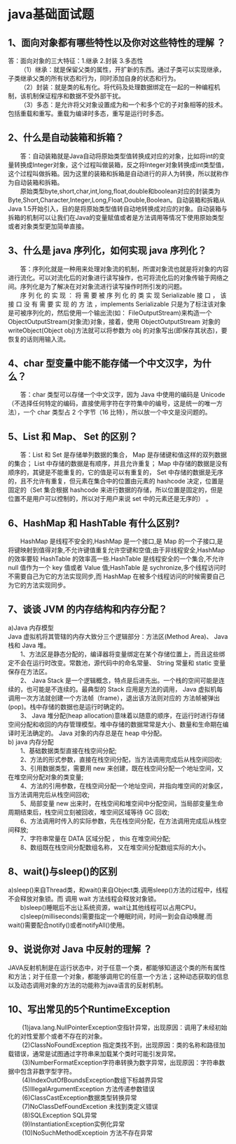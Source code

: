 # java基础面试题
## 1、面向对象都有哪些特性以及你对这些特性的理解 ？


答：面向对象的三大特征：1.继承  2.封装 3.多态性<br/>
  （1）继承：就是保留父类的属性，开扩新的东西。通过子类可以实现继承，子类继承父类的所有状态和行为，同时添加自身的状态和行为。<br/>
  （2）封装：就是类的私有化。将代码及处理数据绑定在一起的一种编程机制，该机制保证程序和数据不受外部干扰。<br/>
  （3）多态：是允许将父对象设置成为和一个和多个它的子对象相等的技术。包括重载和重写。重载为编译时多态，重写是运行时多态。<br/>


## 2、什么是自动装箱和拆箱？

  答：自动装箱就是Java自动将原始类型值转换成对应的对象，比如将int的变量转换成Integer对象，这个过程叫做装箱，反之将Integer对象转换成int类型值，这个过程叫做拆箱。因为这里的装箱和拆箱是自动进行的非人为转换，所以就称作为自动装箱和拆箱。<br/>
  原始类型byte,short,char,int,long,float,double和boolean对应的封装类为Byte,Short,Character,Integer,Long,Float,Double,Boolean。自动装箱和拆箱从Java 1.5开始引入，目的是将原始类型值转自动地转换成对应的对象。自动装箱与拆箱的机制可以让我们在Java的变量赋值或者是方法调用等情况下使用原始类型或者对象类型更加简单直接。<br/>


## 3、什么是 java 序列化，如何实现 java 序列化？
  答：序列化就是一种用来处理对象流的机制，所谓对象流也就是将对象的内容进行流化。可以对流化后的对象进行读写操作，也可将流化后的对象传输于网络之间。序列化是为了解决在对对象流进行读写操作时所引发的问题。<br/>
  序 列 化 的 实 现 ： 将 需 要 被 序 列 化 的 类 实 现 Serializable 接 口 ， 该 接 口 没 有 需 要 实 现 的 方 法 ，implements Serializable 只是为了标注该对象是可被序列化的，然后使用一个输出流(如： FileOutputStream)来构造一个 ObjectOutputStream(对象流)对象，接着，使用 ObjectOutputStream 对象的 writeObject(Object obj)方法就可以将参数为 obj 的对象写出(即保存其状态)，要恢复的话则用输入流。<br/>
## 4、char 型变量中能不能存储一个中文汉字，为什么？
  答：char 类型可以存储一个中文汉字，因为 Java 中使用的编码是 Unicode（不选择任何特定的编码，直接使用字符在字符集中的编号，这是统一的唯一方法），一个 char 类型占 2 个字节（16 比特），所以放一个中文是没问题的。


## 5、List 和 Map、 Set 的区别？
  答：List 和 Set 是存储单列数据的集合， Map 是存储键和值这样的双列数据的集合； List 中存储的数据是有顺序，并且允许重复； Map 中存储的数据是没有顺序的，其键是不能重复的，它的值是可以有重复的， Set 中存储的数据是无序的，且不允许有重复，但元素在集合中的位置由元素的 hashcode 决定，位置是固定的（Set 集合根据 hashcode 来进行数据的存储，所以位置是固定的，但是位置不是用户可以控制的，所以对于用户来说 set 中的元素还是无序的） 。

## 6、HashMap 和 HashTable 有什么区别? 
  HashMap 是线程不安全的,HashMap 是一个接口,是 Map 的一个子接口,是将键映射到值得对象,不允许键值重复允许空键和空值;由于非线程安全,HashMap 的效率要较 HashTable 的效率高一些.HashTable 是线程安全的一个集合,不允许 null 值作为一个 key 值或者 Value 值;HashTable 是 sychronize,多个线程访问时不需要自己为它的方法实现同步,而 HashMap 在被多个线程访问的时候需要自己为它的方法实现同步。
## 7、谈谈 JVM 的内存结构和内存分配？
a)Java 内存模型 <br/>
	Java 虚拟机将其管辖的内存大致分三个逻辑部分：方法区(Method Area)、 Java 栈和 Java 堆。<br/>
  1、方法区是静态分配的，编译器将变量绑定在某个存储位置上，而且这些绑定不会在运行时改变。常数池，源代码中的命名常量、 String 常量和 static 变量保存在方法区。<br/>
  2、 Java Stack 是一个逻辑概念，特点是后进先出。一个栈的空间可能是连续的，也可能是不连续的。最典型的 Stack 应用是方法的调用， Java 虚拟机每调用一次方法就创建一个方法帧（frame），退出该方法则对应的 方法帧被弹出(pop)。栈中存储的数据也是运行时确定的。<br/>
  3、 Java 堆分配(heap allocation)意味着以随意的顺序，在运行时进行存储空间分配和收回的内存管理模型。堆中存储的数据常常是大小、数量和生命期在编译时无法确定的。 Java 对象的内存总是在 heap 中分配。<br/>
	b) java 内存分配<br/>
  1、基础数据类型直接在栈空间分配;<br/>
  2、方法的形式参数，直接在栈空间分配，当方法调用完成后从栈空间回收;<br/>
  3、引用数据类型，需要用 new 来创建，既在栈空间分配一个地址空间，又在堆空间分配对象的类变量;<br/>
  4、方法的引用参数，在栈空间分配一个地址空间，并指向堆空间的对象区，当方法调用完后从栈空间回收;<br/>
  5、局部变量 new 出来时，在栈空间和堆空间中分配空间，当局部变量生命周期结束后，栈空间立刻被回收，堆空间区域等待 GC 回收;<br/>
  6、方法调用时传入的实际参数，先在栈空间分配，在方法调用完成后从栈空间释放;<br/>
  7、字符串常量在 DATA 区域分配 ， this 在堆空间分配;<br/>
  8、数组既在栈空间分配数组名称， 又在堆空间分配数组实际的大小。<br/>

## 8、wait()与sleep()的区别

a)sleep()来自Thread类，和wait()来自Object类.调用sleep()方法的过程中，线程不会释放对象锁。而 调用 wait 方法线程会释放对象锁。<br/>
  b)sleep()睡眠后不出让系统资源，wait让其他线程可以占用CPU。<br/>
  c)sleep(milliseconds)需要指定一个睡眠时间，时间一到会自动唤醒.而wait()需要配合notify()或者notifyAll()使用。<br/>

## 9、说说你对 Java 中反射的理解 ？
JAVA反射机制是在运行状态中，对于任意一个类，都能够知道这个类的所有属性和方法；对于任意一个对象，都能够调用它的任意一个方法；这种动态获取的信息以及动态调用对象的方法的功能称为java语言的反射机制。

## 10、写出常见的5个RuntimeException

     (1)java.lang.NullPointerException空指针异常，出现原因：调用了未经初始化的对性爱那个或者不存在的对象。<br/>
       (2)ClassNoFoundException 指定类找不到，出现原因：类的名称和路径加载错误，通常是试图通过字符串来加载某个类时可能引发异常。<br/>
       (3)NumberFormatException字符串转换为数字异常，出现原因：字符串数据中包含非数字型字符。<br/>
       (4)IndexOutOfBoundsException数组下标越界异常<br/>
       (5)IllegalArgumentException 方法传递参数错误<br/>
       (6)ClassCastException数据类型转换异常<br/>
       (7)NoClassDefFoundExcetion 未找到类定义错误<br/>
       (8)SQLException SQL异常<br/>
       (9)InstantiationException实例化异常<br/>
       (10)NoSuchMethodExceptioin 方法不存在异常<br/>